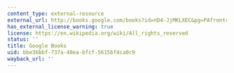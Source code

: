 ```yaml
---
content_type: external-resource
external_url: http://books.google.com/books?id=nD4-JjMKLXEC&pg=PAfrontcover
has_external_license_warning: true
license: https://en.wikipedia.org/wiki/All_rights_reserved
status: ''
title: Google Books
uid: bbe36bbf-737a-48ea-bfcf-5615bf4ca0c9
wayback_url: ''
---
```

